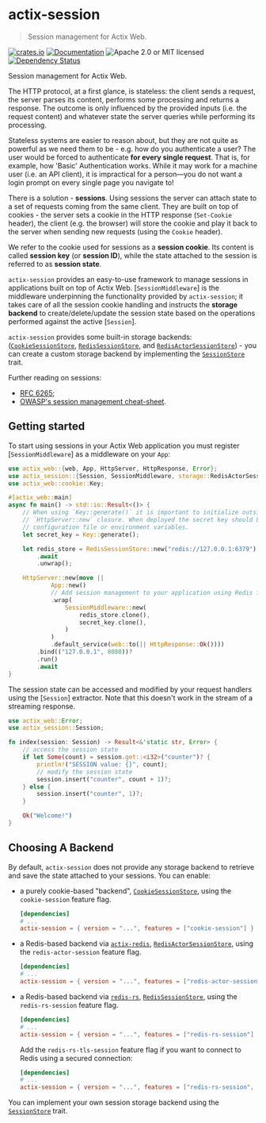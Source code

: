 # actix-session

> Session management for Actix Web.

<!-- prettier-ignore-start -->

[![crates.io](https://img.shields.io/crates/v/actix-session?label=latest)](https://crates.io/crates/actix-session)
[![Documentation](https://docs.rs/actix-session/badge.svg?version=0.9.0)](https://docs.rs/actix-session/0.9.0)
![Apache 2.0 or MIT licensed](https://img.shields.io/crates/l/actix-session)
[![Dependency Status](https://deps.rs/crate/actix-session/0.9.0/status.svg)](https://deps.rs/crate/actix-session/0.9.0)

<!-- prettier-ignore-end -->

<!-- cargo-rdme start -->

Session management for Actix Web.

The HTTP protocol, at a first glance, is stateless: the client sends a request, the server parses its content, performs some processing and returns a response. The outcome is only influenced by the provided inputs (i.e. the request content) and whatever state the server queries while performing its processing.

Stateless systems are easier to reason about, but they are not quite as powerful as we need them to be - e.g. how do you authenticate a user? The user would be forced to authenticate **for every single request**. That is, for example, how 'Basic' Authentication works. While it may work for a machine user (i.e. an API client), it is impractical for a person—you do not want a login prompt on every single page you navigate to!

There is a solution - **sessions**. Using sessions the server can attach state to a set of requests coming from the same client. They are built on top of cookies - the server sets a cookie in the HTTP response (`Set-Cookie` header), the client (e.g. the browser) will store the cookie and play it back to the server when sending new requests (using the `Cookie` header).

We refer to the cookie used for sessions as a **session cookie**. Its content is called **session key** (or **session ID**), while the state attached to the session is referred to as **session state**.

`actix-session` provides an easy-to-use framework to manage sessions in applications built on top of Actix Web. [`SessionMiddleware`] is the middleware underpinning the functionality provided by `actix-session`; it takes care of all the session cookie handling and instructs the **storage backend** to create/delete/update the session state based on the operations performed against the active [`Session`].

`actix-session` provides some built-in storage backends: ([`CookieSessionStore`], [`RedisSessionStore`], and [`RedisActorSessionStore`]) - you can create a custom storage backend by implementing the [`SessionStore`] trait.

Further reading on sessions:

- [RFC 6265](https://datatracker.ietf.org/doc/html/rfc6265);
- [OWASP's session management cheat-sheet](https://cheatsheetseries.owasp.org/cheatsheets/Session_Management_Cheat_Sheet.html).

## Getting started

To start using sessions in your Actix Web application you must register [`SessionMiddleware`] as a middleware on your `App`:

```rust
use actix_web::{web, App, HttpServer, HttpResponse, Error};
use actix_session::{Session, SessionMiddleware, storage::RedisActorSessionStore};
use actix_web::cookie::Key;

#[actix_web::main]
async fn main() -> std::io::Result<()> {
    // When using `Key::generate()` it is important to initialize outside of the
    // `HttpServer::new` closure. When deployed the secret key should be read from a
    // configuration file or environment variables.
    let secret_key = Key::generate();

    let redis_store = RedisSessionStore::new("redis://127.0.0.1:6379")
        .await
        .unwrap();

    HttpServer::new(move ||
            App::new()
            // Add session management to your application using Redis for session state storage
            .wrap(
                SessionMiddleware::new(
                    redis_store.clone(),
                    secret_key.clone(),
                )
            )
            .default_service(web::to(|| HttpResponse::Ok())))
        .bind(("127.0.0.1", 8080))?
        .run()
        .await
}
```

The session state can be accessed and modified by your request handlers using the [`Session`] extractor. Note that this doesn't work in the stream of a streaming response.

```rust
use actix_web::Error;
use actix_session::Session;

fn index(session: Session) -> Result<&'static str, Error> {
    // access the session state
    if let Some(count) = session.get::<i32>("counter")? {
        println!("SESSION value: {}", count);
        // modify the session state
        session.insert("counter", count + 1)?;
    } else {
        session.insert("counter", 1)?;
    }

    Ok("Welcome!")
}
```

## Choosing A Backend

By default, `actix-session` does not provide any storage backend to retrieve and save the state attached to your sessions. You can enable:

- a purely cookie-based "backend", [`CookieSessionStore`], using the `cookie-session` feature flag.

  ```toml
  [dependencies]
  # ...
  actix-session = { version = "...", features = ["cookie-session"] }
  ```

- a Redis-based backend via [`actix-redis`](https://docs.rs/actix-redis), [`RedisActorSessionStore`], using the `redis-actor-session` feature flag.

  ```toml
  [dependencies]
  # ...
  actix-session = { version = "...", features = ["redis-actor-session"] }
  ```

- a Redis-based backend via [`redis-rs`](https://docs.rs/redis-rs), [`RedisSessionStore`], using the `redis-rs-session` feature flag.

  ```toml
  [dependencies]
  # ...
  actix-session = { version = "...", features = ["redis-rs-session"] }
  ```

  Add the `redis-rs-tls-session` feature flag if you want to connect to Redis using a secured connection:

  ```toml
  [dependencies]
  # ...
  actix-session = { version = "...", features = ["redis-rs-session", "redis-rs-tls-session"] }
  ```

You can implement your own session storage backend using the [`SessionStore`] trait.

[`SessionStore`]: storage::SessionStore
[`CookieSessionStore`]: storage::CookieSessionStore
[`RedisSessionStore`]: storage::RedisSessionStore
[`RedisActorSessionStore`]: storage::RedisActorSessionStore

<!-- cargo-rdme end -->
